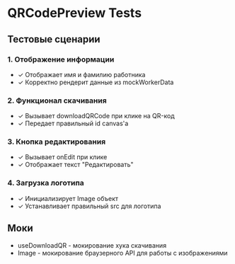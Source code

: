 # QRCodePreview Tests

## Тестовые сценарии

### 1. Отображение информации
- ✓ Отображает имя и фамилию работника
- ✓ Корректно рендерит данные из mockWorkerData

### 2. Функционал скачивания
- ✓ Вызывает downloadQRCode при клике на QR-код
- ✓ Передает правильный id canvas'а

### 3. Кнопка редактирования
- ✓ Вызывает onEdit при клике
- ✓ Отображает текст "Редактировать"

### 4. Загрузка логотипа
- ✓ Инициализирует Image объект
- ✓ Устанавливает правильный src для логотипа

## Моки
- useDownloadQR - мокирование хука скачивания
- Image - мокирование браузерного API для работы с изображениями 